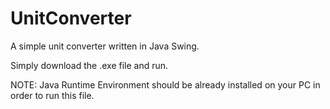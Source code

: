 # UnitConverter
A simple unit converter written in Java Swing.

Simply download the .exe file and run.

NOTE: Java Runtime Environment should be already installed on your PC in order to run this file.
